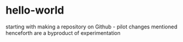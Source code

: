 # hello-world
starting with making a repository on Github - pilot
changes mentioned henceforth are a byproduct of experimentation
